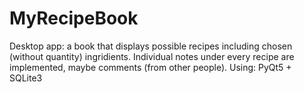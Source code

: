 # MyRecipeBook

Desktop app: a book that displays possible recipes including chosen (without quantity) ingridients.
Individual notes under every recipe are implemented, maybe comments (from other people).
Using: PyQt5 + SQLite3


